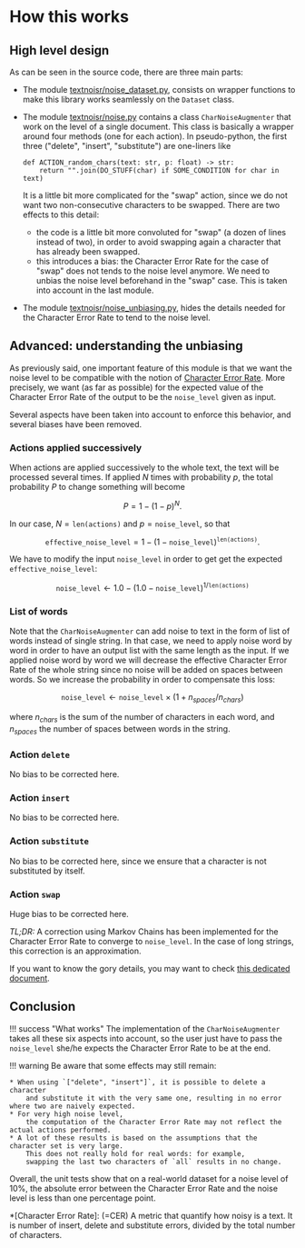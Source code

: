 # How this works

## High level design

As can be seen in the source code, there are three main parts:

* The module [textnoisr/noise_dataset.py](/api/#textnoisr.noise_dataset),
    consists on wrapper functions to make this library works seamlessly on the `Dataset` class.

* The module [textnoisr/noise.py](/api/#textnoisr.noise)
    contains a class `CharNoiseAugmenter` that work on the level of a single document.
    This class is basically a wrapper around four methods (one for each action).
    In pseudo-python, the first three ("delete", "insert", "substitute") are one-liners like
    ```
    def ACTION_random_chars(text: str, p: float) -> str:
        return "".join(DO_STUFF(char) if SOME_CONDITION for char in text)
    ```
    It is a little bit more complicated for the "swap" action, since we do not want
    two non-consecutive characters to be swapped. There are two effects to this detail:

    * the code is a little bit more convoluted for "swap" (a dozen of lines instead of two),
    in order to avoid swapping again a character that has already been swapped.
    * this introduces a bias: the Character Error Rate for the case of "swap" does not tends
    to the noise level anymore.
    We need to unbias the noise level beforehand in the "swap" case.
    This is taken into account in the last module.

* The module
    [textnoisr/noise_unbiasing.py](/api/#textnoisr.noise_unbiasing),
    hides the details needed for the Character Error Rate to tend to the noise level.


## Advanced: understanding the unbiasing

As previously said, one important feature of this module is that we want the noise level to be compatible
with the notion of [Character Error Rate](https://huggingface.co/spaces/evaluate-metric/cer).
More precisely, we want (as far as possible)
for the expected value of the Character Error Rate of the output to be the `noise_level` given as input.

Several aspects have been taken into account to enforce this behavior, and several biases have been removed.

### Actions applied successively

When actions are applied successively to the whole text,
the text will be processed several times.
If applied $N$ times with probability $p$, the total probability $P$ to change something will become

$$ P = 1 - (1 - p) ^ N.$$

In our case, $N =\mathtt{len(actions)}$ and $p =\mathtt{noise\_level}$, so that

$$ \mathtt{effective\_noise\_level} = 1 - (1 - \mathtt{noise\_level}) ^ \mathtt{len(actions)} .$$

We have to modify the input $\mathtt{noise\_level}$
in order to get get the expected $\mathtt{effective\_noise\_level}$:

$$ \mathtt{noise\_level} \leftarrow 1.0 - (1.0 - \mathtt{noise\_level}) ^ {1 / \mathtt{len(actions)}}$$

### List of words

Note that the `CharNoiseAugmenter` can add noise to text in the form of list of
    words instead of single string. In that case, we need to apply noise word by word
    in order to have an output list with the same length as the input.
If we applied noise word by word we will decrease the effective Character Error Rate of the whole string
    since no noise will be added on spaces between words.
    So we increase the probability in order to compensate this loss:

$$ \mathtt{noise\_level} \leftarrow  \mathtt{noise\_level}  \times (1 + n_{spaces} / n_{chars}) $$

where $n_{chars}$ is the sum of the number of characters in each word, and $n_{spaces}$ the number
    of spaces between words in the string.

### Action `delete`

No bias to be corrected here.

### Action `insert`

No bias to be corrected here.

### Action `substitute`

No bias to be corrected here, since we ensure that a character is not substituted by itself.

### Action `swap`

Huge bias to be corrected here.

_TL;DR:_ A correction using Markov Chains has been implemented
    for the Character Error Rate to converge to `noise_level`.
    In the case of long strings, this correction is an approximation.

If you want to know the gory details, you may want to check [this dedicated document](swap_unbiasing.md).


## Conclusion

!!! success "What works"
    The implementation of the `CharNoiseAugmenter` takes all these six aspects into account,
    so the user just have to pass the `noise_level` she/he expects the Character Error Rate to be at the end.

!!! warning
    Be aware that some effects may still remain:

    * When using `["delete", "insert"]`, it is possible to delete a character
        and substitute it with the very same one, resulting in no error where two are naively expected.
    * For very high noise level,
        the computation of the Character Error Rate may not reflect the actual actions performed.
    * A lot of these results is based on the assumptions that the character set is very large.
        This does not really hold for real words: for example,
        swapping the last two characters of `all` results in no change.

Overall, the unit tests show that on a real-world dataset for a noise level of 10%,
    the absolute error between the Character Error Rate and the noise level is less than one percentage point.


*[Character Error Rate]: (=CER) A metric that quantify how noisy is a text. It is number of insert, delete and substitute errors, divided by the total number of characters.
